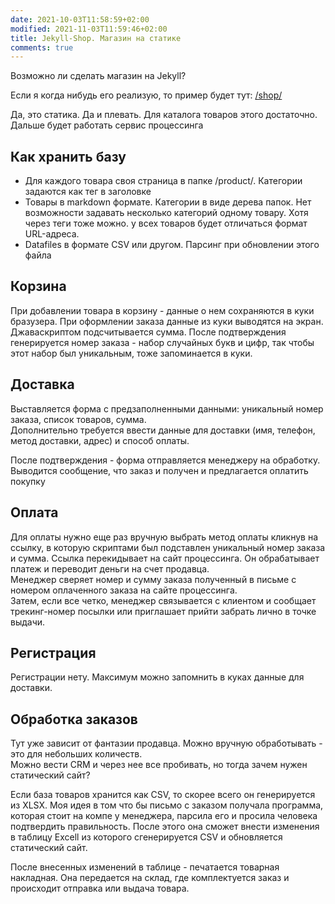 ```yaml
---
date: 2021-10-03T11:58:59+02:00
modified: 2021-11-03T11:59:46+02:00
title: Jekyll-Shop. Магазин на статике
comments: true
---
```


Возможно ли сделать магазин на Jekyll?

Если я когда нибудь его реализую, то пример будет тут: [/shop/](/shop/)

Да, это статика. Да и плевать. Для каталога товаров этого достаточно. Дальше будет работать сервис процессинга

## Как хранить базу
- Для каждого товара своя страница в папке /product/. Категории задаются как тег в заголовке
- Товары в markdown формате. Категории в виде дерева папок. Нет возможности задавать несколько категорий одному товару. Хотя через теги тоже можно. у всех товаров будет отличаться формат URL-адреса.
- Datafiles в формате CSV или другом. Парсинг при обновлении этого файла

## Корзина
При добавлении товара в корзину - данные о нем сохраняются в куки бразузера. При оформлении заказа данные из куки выводятся на экран. Джаваскриптом подсчитывается сумма. После подтверждения генерируется номер заказа - набор случайных букв и цифр, так чтобы этот набор был уникальным, тоже запоминается в куки.

## Доставка
Выставляется форма с предзаполненными данными: уникальный номер заказа, список товаров, сумма.  
Дополнительно требуется ввести данные для доставки (имя, телефон, метод доставки, адрес) и способ оплаты.  

После подтверждения - форма отправляется менеджеру на обработку.  
Выводится сообщение, что заказ и получен и предлагается оплатить покупку

## Оплата
Для оплаты нужно еще раз вручную выбрать метод оплаты кликнув на ссылку, в которую скриптами был подставлен уникальный номер заказа и сумма.
Ссылка перекидывает на сайт процессинга. Он обрабатывает платеж и переводит деньги на счет продавца.  
Менеджер сверяет номер и сумму заказа полученный в письме с номером оплаченного заказа на сайте процессинга.  
Затем, если все четко, менеджер связывается с клиентом и сообщает трекинг-номер посылки или приглашает прийти забрать лично в точке выдачи.

## Регистрация
Регистрации нету. Максимум можно запомнить в куках данные для доставки.

## Обработка заказов
Тут уже зависит от фантазии продавца. Можно вручную обработывать - это для небольших количеств.  
Можно вести CRM и через нее все пробивать, но тогда зачем нужен статический сайт?

Если база товаров хранится как CSV, то скорее всего он генерируется из XLSX. Моя идея в том что бы письмо с заказом получала программа, которая стоит на компе у менеджера, парсила его и просила человека подтвердить правильность. После этого она сможет внести изменения в таблицу Excell из которого сгенерируется CSV и обновляется статический сайт.

После внесенных изменений в таблице - печатается товарная накладная. Она передается на склад, где комплектуется заказ и происходит отправка или выдача товара.

